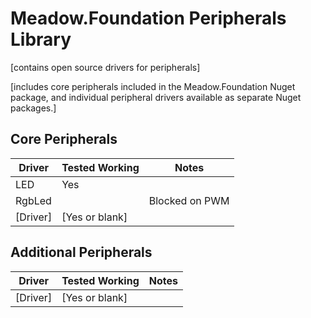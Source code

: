 # Meadow.Foundation Peripherals Library

[contains open source drivers for peripherals]

[includes core peripherals included in the Meadow.Foundation Nuget package, and individual peripheral drivers available as separate Nuget packages.]


## Core Peripherals

| Driver           | Tested Working      | Notes                             |
|------------------|---------------------|-----------------------------------|
| LED              | Yes                 | |
| RgbLed           |                     | Blocked on PWM |
| [Driver]         | [Yes or blank]      | |


## Additional Peripherals

| Driver           | Tested Working      | Notes                             |
|------------------|---------------------|-----------------------------------|
| [Driver]         | [Yes or blank]      | |
